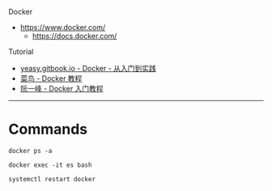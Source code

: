 Docker
- https://www.docker.com/
	- https://docs.docker.com/

Tutorial
- [yeasy.gitbook.io - Docker - 从入门到实践](https://yeasy.gitbook.io/docker_practice/)
- [菜鸟 - Docker 教程](https://www.runoob.com/docker/docker-tutorial.html)
- [阮一峰 - Docker 入门教程](https://www.ruanyifeng.com/blog/2018/02/docker-tutorial.html)


---

# Commands

`docker ps -a`

`docker exec -it es bash`

`systemctl restart docker`

